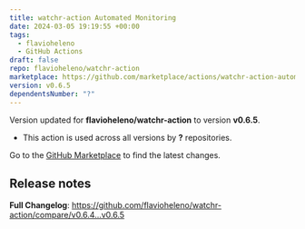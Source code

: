 ```yaml
---
title: watchr-action Automated Monitoring
date: 2024-03-05 19:19:55 +00:00
tags:
  - flavioheleno
  - GitHub Actions
draft: false
repo: flavioheleno/watchr-action
marketplace: https://github.com/marketplace/actions/watchr-action-automated-monitoring
version: v0.6.5
dependentsNumber: "?"
---
```



Version updated for **flavioheleno/watchr-action** to version **v0.6.5**.
- This action is used across all versions by **?** repositories.

Go to the [GitHub Marketplace](https://github.com/marketplace/actions/watchr-action-automated-monitoring) to find the latest changes.

## Release notes

**Full Changelog**: https://github.com/flavioheleno/watchr-action/compare/v0.6.4...v0.6.5
